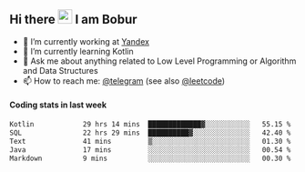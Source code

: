 ## Hi there <img src="https://media.giphy.com/media/hvRJCLFzcasrR4ia7z/giphy.gif" width="25px" height="25px"> I am Bobur

- 💼 I’m currently working at [Yandex](https://yandex.ru/)
- 🌱 I’m currently learning Kotlin
- 💬 Ask me about anything related to Low Level Programming or Algorithm and Data Structures
- 📫 How to reach me: [@telegram](https://t.me/octoant) (see also [@leetcode](https://leetcode.com/octoant/))    

#### Coding stats in last week

<!--START_SECTION:waka-->

```txt
Kotlin            29 hrs 14 mins  █████████████▓░░░░░░░░░░░   55.15 %
SQL               22 hrs 29 mins  ██████████▓░░░░░░░░░░░░░░   42.40 %
Text              41 mins         ▒░░░░░░░░░░░░░░░░░░░░░░░░   01.30 %
Java              17 mins         ░░░░░░░░░░░░░░░░░░░░░░░░░   00.54 %
Markdown          9 mins          ░░░░░░░░░░░░░░░░░░░░░░░░░   00.30 %
```

<!--END_SECTION:waka-->
